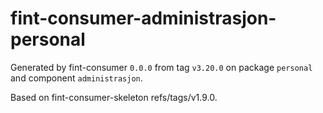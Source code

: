 # fint-consumer-administrasjon-personal

Generated by fint-consumer `0.0.0` from tag `v3.20.0` on package `personal` and component `administrasjon`.

Based on fint-consumer-skeleton refs/tags/v1.9.0.
